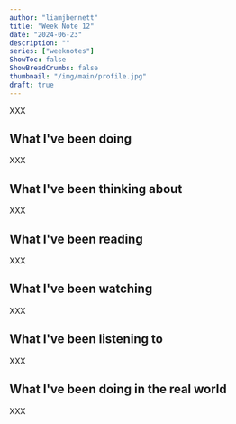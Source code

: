 ```yaml
---
author: "liamjbennett"
title: "Week Note 12"
date: "2024-06-23"
description: ""
series: ["weeknotes"]
ShowToc: false
ShowBreadCrumbs: false
thumbnail: "/img/main/profile.jpg"
draft: true
---
```


XXX

## What I've been doing

XXX

## What I've been thinking about

XXX

## What I've been reading

XXX

## What I've been watching

XXX

## What I've been listening to

XXX

## What I've been doing in the real world

XXX